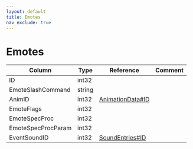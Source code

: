 ```yaml
---
layout: default
title: Emotes
nav_exclude: true
---
```

# Emotes

| Column | Type | Reference | Comment |
|--------|------|-----------|---------|
|ID|int32|||
|EmoteSlashCommand|string|||
|AnimID|int32|[AnimationData#ID](AnimationData)||
|EmoteFlags|int32|||
|EmoteSpecProc|int32|||
|EmoteSpecProcParam|int32|||
|EventSoundID|int32|[SoundEntries#ID](SoundEntries)||
